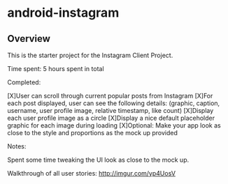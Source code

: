 # android-instagram

## Overview

This is the starter project for the Instagram Client Project. 

Time spent: 5 hours spent in total

Completed:

[X]User can scroll through current popular posts from Instagram
[X]For each post displayed, user can see the following details: (graphic, caption, username, user profile image, relative timestamp, like count)
[X]Display each user profile image as a circle
[X]Display a nice default placeholder graphic for each image during loading
[X]Optional: Make your app look as close to the style and proportions as the mock up provided

Notes:

Spent some time tweaking the UI look as close to the mock up.

Walkthrough of all user stories:
http://imgur.com/yp4UosV
